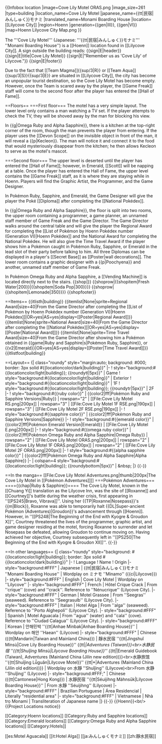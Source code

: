 {{Infobox location
|image=Cove Lily Motel ORAS.png
|image_size=261
|type=building
|location_name=Cove Lily Motel
|japanese_name={{tt|民宿|みんしゅく}}モナミ
|translated_name=Monami Boarding House
|location=[[Lilycove City]]
|region=Hoenn
|generation={{gen|III}}, {{gen|VI}}
|map=Hoenn Lilycove City Map.png
}}

The '''Cove Lily Motel''' (Japanese: '''{{tt|民宿|みんしゅく}}モナミ''' ''Monami Boarding House'') is a [[Hoenn]] location found in [[Lilycove City]]. A sign outside the building reads:
{{sign|E|header}}
{{sign|E|title|Cove Lily Motel}}
{{sign|E|"Remember us as 'Cove Lily' of Lilycove."}}
{{sign|E|footer}}

Due to the fact that [[Team Magma]]{{sup/3|R}} or [[Team Aqua]]{{sup/3|S}}{{sup/3|E}} are situated in [[Lilycove City]], the city has become an unpopular tourist destination, so the Cove Lily Motel has become empty. However, once the Team is scared away by the player, the [[Game Freak]] staff will come to the second floor after the player has entered the [[Hall of Fame]].

==Floors==
===First floor===
The motel has a very simple layout. The lower level only contains a man watching a TV set. If the player attempts to check the TV, they will be shoved away by the man for blocking his view.

In {{g|Omega Ruby and Alpha Sapphire}}, there is a kitchen at the top-right corner of the room, though the man prevents the player from entering. If the player uses the [[Devon Scope]] on the invisible object in front of the man, it will reveal a {{p|Kecleon}}. The man will notice it and connect it to the food that would mysteriously disappear from the kitchen; he then allows Kecleon to serve as the motel's mascot.

===Second floor===
The upper level is deserted until the player has entered the [[Hall of Fame]]; however, in Emerald, [[Scott]] will be napping at a table. Once the player has entered the Hall of Fame, the upper level contains the [[Game Freak]] staff, as it is where they are staying while in Hoenn. Players will find the Graphic Artist, the Programmer, and the Game Designer.

In Pokémon Ruby, Sapphire, and Emerald, the Game Designer will give the player the Poké [[Diploma]] after completing the [[National Pokédex]].

In {{g|Omega Ruby and Alpha Sapphire}}, the floor is split into two rooms, the upper room containing a programmer, a game planner, an unnamed staff member of Game Freak and the Game Director. The Game Director walks around the central table and will give the player the Regional Award for completing the [[List of Pokémon by Hoenn Pokédex number (Generation VI)|Hoenn Pokédex]] and the National Award for completing the National Pokédex. He will also give the Time Travel Award if the player shows him a Pokémon caught in Pokémon Ruby, Sapphire, or Emerald in the lead slot of their party before talking to him. All three Diplomas can be displayed in a player's [[Secret Base]] as [[Poster|wall decorations]]. The lower room contains a graphic designer with a {{p|Poochyena}} and another, unnamed staff member of Game Freak.

In Pokémon Omega Ruby and Alpha Sapphire, a [[Vending Machine]] is located directly next to the stairs.
{{shop|}}
{{shoprow|{{shopitem|Fresh Water|200}}|{{shopitem|Soda Pop|300}}}}
{{shoprow|{{shopitem|Lemonade|350}}}}
{{shopfooter}}

==Items==
{{itlisth|building}}
{{itemlist|None|sprite=Regional Award|size=40|From the Game Director after completing the [[List of Pokémon by Hoenn Pokédex number (Generation VI)|Hoenn Pokédex]]|OR=yes|AS=yes|display=[[Poster|Regional Award]]}}
{{itemlist|None|sprite=National Award|size=40|From the Game Director after completing the [[National Pokédex]]|OR=yes|AS=yes|display=[[Poster|National Award]]}}
{{itemlist|None|sprite=Time Travel Award|size=40|From the Game Director after showing him a Pokémon obtained in {{game|Ruby and Sapphire|s|Pokémon Ruby, Sapphire}}, or {{v2|Emerald}}|OR=yes|AS=yes|display=[[Poster|Time Travel Award]]}}
{{itlistfoot|building}}

==Layout==
{| class="roundy" style="margin:auto; background: #000; border: 3px solid #{{locationcolor/dark|building}}"
|-
! style="background:#{{locationcolor/light|building}}; {{roundytl|5px}}" | Game
! style="background:#{{locationcolor/light|building}}" | Exterior
! style="background:#{{locationcolor/light|building}}" | 1F
! style="background:#{{locationcolor/light|building}}; {{roundytr|5px}}" | 2F
|-
! style="background:#{{ruby color}}" | {{color2|fff|Pokémon Ruby and Sapphire Versions|Ruby}}
| rowspan="2" | [[File:Cove Lily Motel RS.png|200px]]
| rowspan="3" | [[File:Cove Lily Motel 1F RSE.png|190px]]
| rowspan="3" | [[File:Cove Lily Motel 2F RSE.png|190px]]
|-
! style="background:#{{sapphire color}}" | {{color2|fff|Pokémon Ruby and Sapphire Versions|Sapphire}}
|-
! style="background:#{{emerald color}}" | {{color2|fff|Pokémon Emerald Version|Emerald}}
| [[File:Cove Lily Motel E.png|200px]]
|-
! style="background:#{{omega ruby color}}" | {{color2|fff|Pokémon Omega Ruby and Alpha Sapphire|Omega Ruby}}
| rowspan="2" | [[File:Cove Lily Motel ORAS.png|200px]]
| rowspan="2" | [[File:Cove Lily Motel 1F ORAS.png|200px]]
| rowspan="2" | [[File:Cove Lily Motel 2F ORAS.png|200px]]
|-
! style="background:#{{alpha sapphire color}}" | {{color2|fff|Pokémon Omega Ruby and Alpha Sapphire|Alpha Sapphire}}
|-
| colspan=4 style="background:#{{locationcolor/light|building}}; {{roundybottom|5px}}" | &amp;nbsp;
|}
{{-}}

==In the manga==
[[File:Cove Lily Motel Adventures.png|thumb|200px|The Cove Lily Motel in [[Pokémon Adventures]]]]
===Pokémon Adventures===
===={{chap|Ruby &amp; Sapphire}}====
The Cove Lily Motel, known in the [[Chuang Yi]] translation as the Lilycove Inn, was the site of [[Roxanne]] and [[Courtney]]'s battle during the weather crisis, first appearing in ''[[PS245|Bravo, Vibrava]]''. Using her {{TP|Roxanne|Nosepass}}'s {{m|Block}}, Roxanne was able to temporarily halt {{DL|Super-ancient Pokémon (Adventures)|Groudon}}'s advancement through [[Hoenn]]. However, in ''[[PS248|The Beginning of the End with Kyogre &amp; Groudon X]]'', Courtney threatened the lives of the programmer, graphic artist, and game designer residing at the motel, forcing Roxanne to surrender and let Nosepass be defeated, allowing Groudon to continue moving on. Having achieved her objective, Courtney subsequently left in ''[[PS250|The Beginning of the End with Kyogre &amp; Groudon XII]]''.
{{-}}

==In other languages==
{| class="roundy" style="background: #{{locationcolor/light|building}}; border: 3px solid #{{locationcolor/dark|building}}"
|-
! Language
! Name
! Origin
|- style="background:#FFF"
| Japanese
| {{tt|民宿|みんしゅく}}モナミ ''Monami Boarding House''
| Wordplay on ミナモ ''Minamo'' ({{ci|Lilycove}})
|- style="background:#FFF"
| English
| Cove Lily Motel
| Wordplay on ''Lilycove''
|- style="background:#FFF"
| French
| Hôtel Crique Crack
| From ''crique'' (cove) and ''crack''. Reference to ''Nénucrique'' (Lilycove City).
|- style="background:#FFF"
| German
| Motel Grassee
| From ''Seegras'' (seaweed). Reference to ''Seegrasulb'' (Lilycove City).
|- style="background:#FFF"
| Italian
| Hotel Alga
| From ''alga'' (seaweed). Reference to ''Porto Alghepoli'' (Lilycove City).
|- style="background:#FFF"
| Spanish
| Motel Aguacala
| From ''agua'' (water) and ''cala'' (cove). Reference to ''Ciudad Calagua'' (Lilycove City).
|- style="background:#FFF"
| Korean
| 안해민박 ''{{tt|Anhae Minbak|Anhae Boarding House}}''
| Wordplay on 해안 ''Haean'' (Lilycove)
|- style="background:#FFF"
| Chinese ({{tt|Mandarin|Taiwan and Mainland China}})
| 靜水民宿 ''{{tt|Jìngshuǐ Mínsù|Cove Lily Boarding House}}'' {{tt|*|Adventures (Taiwan)}}&lt;br>水静民宿 ''{{tt|Shuǐjìng Mínsù|Lilycove Boarding House}}'' {{tt|*|Emerald Guidebook (Taiwan), Adventures (Mainland China (Jilin new edition))}}&lt;br>水静旅馆 ''{{tt|Shuǐjìng Lǚguǎn|Lilycove Motel}}'' {{tt|*|Adventures (Mainland China (Jilin old edition))}}
| Wordplay on 水靜 ''Shuǐjìng'' (Lilycove)&lt;br>From 水静 ''Shuǐjìng'' (Lilycove)
|- style="background:#FFF;"
| Chinese ({{tt|Cantonese|Hong Kong}})
| 水靜民宿 ''{{tt|Séuijihng Màhnsūk|Lilycove Boarding House}}''
| From 水靜 ''Séuijihng'' (Lilycove)
|- style="background:#FFF"
| Brazilian Portuguese
| Área Residencial
| Literally "residential area"
|- style="background:#FFF"
| Vietnamese
| Nhà trọ Monami
| Transliteration of Japanese name
|}
{{-}}
{{Hoenn}}&lt;br/>
{{Project Locations notice}}

[[Category:Hoenn locations]]
[[Category:Ruby and Sapphire locations]]
[[Category:Emerald locations]]
[[Category:Omega Ruby and Alpha Sapphire locations]]
[[Category:Hotels]]

[[es:Motel Aguacala]]
[[it:Hotel Alga]]
[[ja:みんしゅくモナミ]]
[[zh:靜水民宿]]
